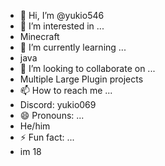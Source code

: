 - 👋 Hi, I’m @yukio546
- 👀 I’m interested in ...
- Minecraft
- 🌱 I’m currently learning ...
- java
- 💞️ I’m looking to collaborate on ...
- Multiple Large Plugin projects
- 📫 How to reach me ...
- Discord: yukio069
- 😄 Pronouns: ...
- He/him
- ⚡ Fun fact: ...
- im 18

<!---
yukio546/yukio546 is a ✨ special ✨ repository because its `README.md` (this file) appears on your GitHub profile.
You can click the Preview link to take a look at your changes.
--->
